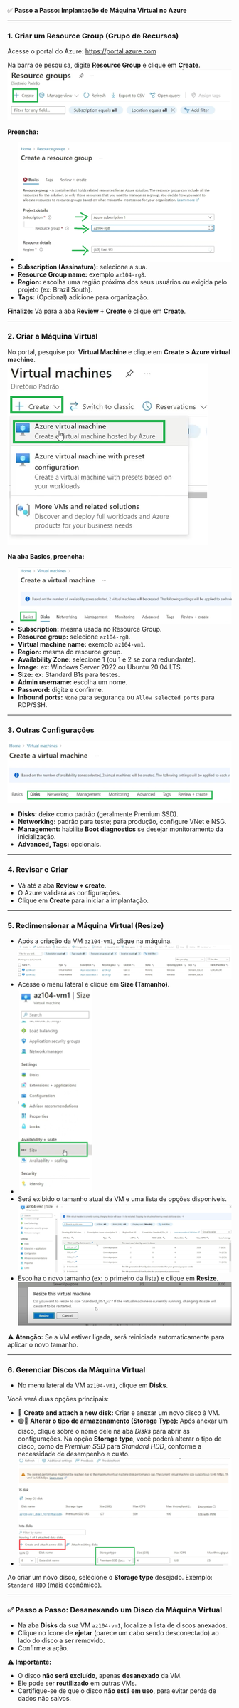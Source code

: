 ✅ **Passo a Passo: Implantação de Máquina Virtual no Azure**

---

### 1. Criar um Resource Group (Grupo de Recursos)

Acesse o portal do Azure: https://portal.azure.com

Na barra de pesquisa, digite **Resource Group** e clique em **Create**.
![VM](https://github.com/DurezahGeek/VM-AZURE/blob/main/srcAZ/1.png)


**Preencha:**
- ![VM](https://github.com/DurezahGeek/VM-AZURE/blob/main/srcAZ/2.png)
- **Subscription (Assinatura):** selecione a sua.
- **Resource Group name:** exemplo `az104-rg8`.
- **Region:** escolha uma região próxima dos seus usuários ou exigida pelo projeto (ex: Brazil South).
- **Tags:** (Opcional) adicione para organização.

**Finalize:** Vá para a aba **Review + Create** e clique em **Create**.

---

### 2. Criar a Máquina Virtual

No portal, pesquise por **Virtual Machine** e clique em **Create > Azure virtual machine**.
![VM](https://github.com/DurezahGeek/VM-AZURE/blob/main/srcAZ/3.png)


**Na aba Basics, preencha:**
- ![VM](https://github.com/DurezahGeek/VM-AZURE/blob/main/srcAZ/4.png)
- **Subscription:** mesma usada no Resource Group.
- **Resource group:** selecione `az104-rg8`.
- **Virtual machine name:** exemplo `az104-vm1`.
- **Region:** mesma do resource group.
- **Availability Zone:** selecione 1 (ou 1 e 2 se zona redundante).
- **Image:** ex: Windows Server 2022 ou Ubuntu 20.04 LTS.
- **Size:** ex: Standard B1s para testes.
- **Admin username:** escolha um nome.
- **Password:** digite e confirme.
- **Inbound ports:** `None` para segurança ou `Allow selected ports` para RDP/SSH.

---

### 3. Outras Configurações
![VM](https://github.com/DurezahGeek/VM-AZURE/blob/main/srcAZ/5.png)
- **Disks:** deixe como padrão (geralmente Premium SSD).
- **Networking:** padrão para teste; para produção, configure VNet e NSG.
- **Management:** habilite **Boot diagnostics** se desejar monitoramento da inicialização.
- **Advanced, Tags:** opcionais.

---

### 4. Revisar e Criar

- Vá até a aba **Review + create**.
- O Azure validará as configurações.
- Clique em **Create** para iniciar a implantação.

---

### 5. Redimensionar a Máquina Virtual (Resize)

- Após a criação da VM `az104-vm1`, clique na máquina.
![VM](https://github.com/DurezahGeek/VM-AZURE/blob/main/srcAZ/6.png)
- Acesse o menu lateral e clique em **Size (Tamanho)**.
- ![VM](https://github.com/DurezahGeek/VM-AZURE/blob/main/srcAZ/7.png)
- Será exibido o tamanho atual da VM e uma lista de opções disponíveis.
![VM](https://github.com/DurezahGeek/VM-AZURE/blob/main/srcAZ/8.png)
- Escolha o novo tamanho (ex: o primeiro da lista) e clique em **Resize**.
![VM](https://github.com/DurezahGeek/VM-AZURE/blob/main/srcAZ/9.png)

⚠️ **Atenção:** Se a VM estiver ligada, será reiniciada automaticamente para aplicar o novo tamanho.

---

### 6. Gerenciar Discos da Máquina Virtual

- No menu lateral da VM `az104-vm1`, clique em **Disks**.

Você verá duas opções principais:
- 🔴 **Create and attach a new disk:** Criar e anexar um novo disco à VM.
- 🟢🔧 **Alterar o tipo de armazenamento (Storage Type):** Após anexar um disco, clique sobre o nome dele na aba *Disks* para abrir as configurações. Na opção **Storage type**, você poderá alterar o tipo de disco, como de *Premium SSD* para *Standard HDD*, conforme a necessidade de desempenho e custo.
- ![VM](https://github.com/DurezahGeek/VM-AZURE/blob/main/srcAZ/10.png)

Ao criar um novo disco, selecione o **Storage type** desejado. Exemplo: `Standard HDD` (mais econômico).

---

### ✅ Passo a Passo: Desanexando um Disco da Máquina Virtual

- Na aba **Disks** da sua VM `az104-vm1`, localize a lista de discos anexados.
- Clique no ícone de **ejetar** (parece um cabo sendo desconectado) ao lado do disco a ser removido.
- Confirme a ação.
  

⚠️ **Importante:**
- O disco **não será excluído**, apenas **desanexado** da VM.
- Ele pode ser **reutilizado** em outras VMs.
- Certifique-se de que o disco **não está em uso**, para evitar perda de dados não salvos.
